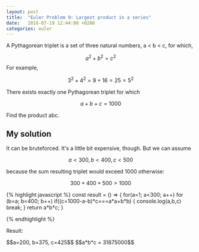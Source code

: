 ```yaml
---
layout: post
title:  "Euler Problem 9: Largest product in a series"
date:   2016-07-19 12:44:00 +0200
categories: euler
---
```


A Pythagorean triplet is a set of three natural numbers, a < b < c, for which,

$$a^2 + b^2 = c^2$$ 
For example, 

$$3^2 + 4^2 = 9 + 16 = 25 = 5^2$$

There exists exactly one Pythagorean triplet for which 

$$a + b + c = 1000$$

Find the product abc.

## My solution

<div class="spoiler">
<p>
It can be bruteforced. It's a little bit expensive, though.
But we can assume 

$$a < 300, b < 400, c < 500$$ 

because the sum resulting triplet would exceed 1000 otherwise: 

$$300 + 400 + 500 > 1000$$

</p>
{% highlight javascript %}
const result = () => {
    for(a=1; a<300; a++)
        for (b=a; b<400; b++)
            if((c=1000-a-b)*c===a*a+b*b) {
                console.log(a,b,c)
                break;
            }
    return a*b*c;
}

{% endhighlight %}
<p>Result:</p>
$$a=200, b=375, c=425$$
$$a*b*c = 31875000$$
</div>